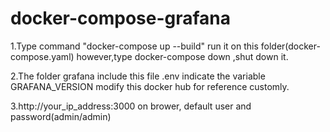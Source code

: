 # docker-compose-grafana
1.Type command "docker-compose up --build" run it on this folder(docker-compose.yaml)
   however,type docker-compose down ,shut down it.
   
2.The folder grafana include this file .env indicate the variable GRAFANA_VERSION modify this 
docker hub for reference  customly.

3.http://your_ip_address:3000 on brower, default user and password(admin/admin)
